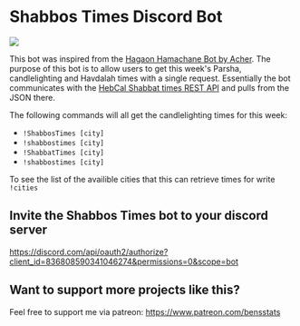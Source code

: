 # Shabbos Times Discord Bot

![](https://www.theyeshivaworld.com/wp-content/uploads/2019/05/Shabbos-696x465.jpg)

This bot was inspired from the [Hagaon Hamachane Bot by Acher](https://github.com/Acher224/HaGaonHaMachane-py). The purpose of this bot is to allow users to get this week's Parsha, candlelighting and Havdalah times with a single request. Essentially the bot communicates with the [HebCal Shabbat times REST API](https://www.hebcal.com/home/197/shabbat-times-rest-api) and pulls from the JSON there.

The following commands will all get the candlelighting times for this week:

* `!ShabbosTimes [city]`
* `!shabbostimes [city]`
* `!ShabbatTimes [city]`
* `!shabbostimes [city]`

To see the list of the availible cities that this can retrieve times for write `!cities`

## Invite the Shabbos Times bot to your discord server

https://discord.com/api/oauth2/authorize?client_id=836808590341046274&permissions=0&scope=bot

## Want to support more projects like this?

Feel free to support me via patreon: https://www.patreon.com/bensstats

